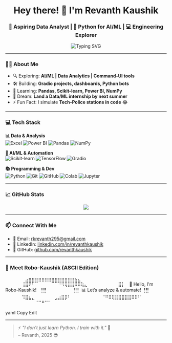 <h1 align="center">Hey there! 🤖 I'm Revanth Kaushik</h1>
<h3 align="center">🚀 Aspiring Data Analyst | 🧠 Python for AI/ML | 💻 Engineering Explorer</h3>

<p align="center">
  <img src="https://readme-typing-svg.demolab.com?font=Fira+Code&pause=1000&center=true&vCenter=true&width=440&lines=Transforming+data+into+decisions;Building+AI-powered+mini+apps;Learning+every+single+day+🔥" alt="Typing SVG" />
</p>

---

### 👨‍🎓 About Me
- 🔍 Exploring: **AI/ML | Data Analytics | Command-UI tools**
- 🛠 Building: **Gradio projects, dashboards, Python bots**
- 🧠 Learning: **Pandas, Scikit-learn, Power BI, NumPy**
- 🎯 Dream: **Land a Data/ML internship by next summer**
- ⚡ Fun Fact: I simulate **Tech-Police stations in code** 😂

---

### 💻 Tech Stack

**📊 Data & Analysis**  
![Excel](https://img.shields.io/badge/Microsoft_Excel-217346?style=flat&logo=microsoft-excel&logoColor=white)
![Power BI](https://img.shields.io/badge/Power_BI-F2C811?style=flat&logo=powerbi&logoColor=black)
![Pandas](https://img.shields.io/badge/Pandas-150458?style=flat&logo=pandas&logoColor=white)
![NumPy](https://img.shields.io/badge/NumPy-013243?style=flat&logo=numpy&logoColor=white)

**🧠 AI/ML & Automation**  
![Scikit-learn](https://img.shields.io/badge/Scikit--learn-F7931E?style=flat&logo=scikitlearn&logoColor=white)
![TensorFlow](https://img.shields.io/badge/TensorFlow-FF6F00?style=flat&logo=tensorflow&logoColor=white)
![Gradio](https://img.shields.io/badge/Gradio-FF4B4B?style=flat&logo=gradio&logoColor=white)

**📚 Programming & Dev**  
![Python](https://img.shields.io/badge/Python-3776AB?style=flat&logo=python&logoColor=white)
![Git](https://img.shields.io/badge/Git-F05032?style=flat&logo=git&logoColor=white)
![GitHub](https://img.shields.io/badge/GitHub-181717?style=flat&logo=github&logoColor=white)
![Colab](https://img.shields.io/badge/Google_Colab-F9AB00?style=flat&logo=google-colab&logoColor=white)
![Jupyter](https://img.shields.io/badge/Jupyter-F37626?style=flat&logo=jupyter&logoColor=white)

---

### 📈 GitHub Stats
<p align="center">
  <img src="https://github-readme-stats.vercel.app/api?username=revanthkaushik&show_icons=true&theme=tokyonight" />
</p>

---

### 📫 Connect With Me
- 📧 Email: rkrevanth295@gmail.com  
- 🔗 LinkedIn: [linkedin.com/in/revanthkaushik](https://linkedin.com/in/revanthkaushik)  
- 🐍 GitHub: [github.com/revanthkaushik](https://github.com/revanthkaushik)

---

### 🤖 Meet Robo-Kaushik (ASCII Edition)
⠀⠀⠀⠀⠀⠀⣠⣶⣶⣶⣶⣶⣶⣶⣶⣶⣶⣶⣶⣶⣶⣦⣄⠀⠀⠀⠀⠀⠀
⠀⠀⠀⠀⠀⢸⣿⠟⠋⠉⠀⠀⠀⠀⠉⠉⠙⠻⢿⣿⣿⠿⠿⢷⣄⠀⠀⠀⠀
⠀⠀⠀⠀⠀⣿⡇ ⠀🤖 Hello, I'm Robo-Kaushik!⠀⢸⣿⠀⠀⠀
⠀⠀⠀⠀⠀⣿⡇ 📊 Let’s analyze & automate! ⢸⣿⠀⠀⠀
⠀⠀⠀⠀⠀⠹⣿⣦⣄⠀⠀⠀⠀⠀⠀⣠⣴⣿⡿⠃⠀⠀⠀
⠀⠀⠀⠀⠀⠀⠈⠛⠿⢿⣿⣿⣿⣿⣿⠿⠿⠋⠀⠀⠀⠀⠀
⠀⠀⠀⠀⠀⠀⠀⠀⠀⠈⠉⠛⠉⠁⠀⠀⠀⠀⠀⠀⠀⠀⠀

yaml
Copy
Edit

---

> ⚡ _"I don't just learn Python. I train with it."_ 🐍  
> – Revanth, 2025 😎

